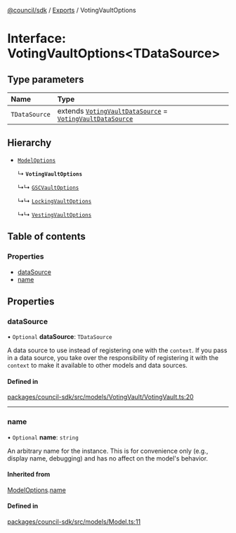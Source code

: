 [@council/sdk](../README.md) / [Exports](../modules.md) / VotingVaultOptions

# Interface: VotingVaultOptions<TDataSource\>

## Type parameters

| Name | Type |
| :------ | :------ |
| `TDataSource` | extends [`VotingVaultDataSource`](VotingVaultDataSource.md) = [`VotingVaultDataSource`](VotingVaultDataSource.md) |

## Hierarchy

- [`ModelOptions`](ModelOptions.md)

  ↳ **`VotingVaultOptions`**

  ↳↳ [`GSCVaultOptions`](GSCVaultOptions.md)

  ↳↳ [`LockingVaultOptions`](LockingVaultOptions.md)

  ↳↳ [`VestingVaultOptions`](VestingVaultOptions.md)

## Table of contents

### Properties

- [dataSource](VotingVaultOptions.md#datasource)
- [name](VotingVaultOptions.md#name)

## Properties

### dataSource

• `Optional` **dataSource**: `TDataSource`

A data source to use instead of registering one with the `context`. If you
pass in a data source, you take over the responsibility of registering it
with the `context` to make it available to other models and data sources.

#### Defined in

[packages/council-sdk/src/models/VotingVault/VotingVault.ts:20](https://github.com/element-fi/council-monorepo/blob/887341f/packages/council-sdk/src/models/VotingVault/VotingVault.ts#L20)

___

### name

• `Optional` **name**: `string`

An arbitrary name for the instance. This is for convenience only (e.g.,
display name, debugging) and has no affect on the model's behavior.

#### Inherited from

[ModelOptions](ModelOptions.md).[name](ModelOptions.md#name)

#### Defined in

[packages/council-sdk/src/models/Model.ts:11](https://github.com/element-fi/council-monorepo/blob/887341f/packages/council-sdk/src/models/Model.ts#L11)
